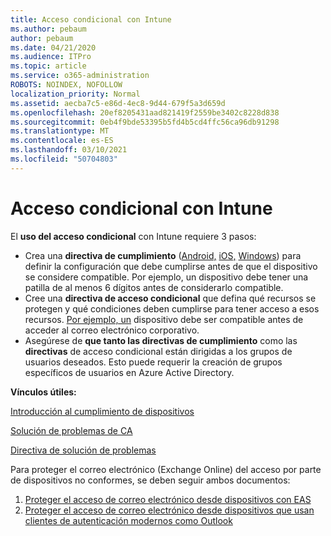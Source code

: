 ```yaml
---
title: Acceso condicional con Intune
ms.author: pebaum
author: pebaum
ms.date: 04/21/2020
ms.audience: ITPro
ms.topic: article
ms.service: o365-administration
ROBOTS: NOINDEX, NOFOLLOW
localization_priority: Normal
ms.assetid: aecba7c5-e86d-4ec8-9d44-679f5a3d659d
ms.openlocfilehash: 20ef8205431aad821419f2559be3402c8228d838
ms.sourcegitcommit: 0eb4f9bde53395b5fd4b5cd4ffc56ca96db91298
ms.translationtype: MT
ms.contentlocale: es-ES
ms.lasthandoff: 03/10/2021
ms.locfileid: "50704803"
---
```

# <a name="conditional-access-with-intune"></a>Acceso condicional con Intune

El  **uso del acceso condicional**  con Intune requiere 3 pasos:

- Crea una  **directiva de cumplimiento**  ([Android,](https://docs.microsoft.com/intune/compliance-policy-create-android)  [iOS,](https://docs.microsoft.com/intune/compliance-policy-create-ios)  [Windows](https://docs.microsoft.com//intune/compliance-policy-create-windows)) para definir la configuración que debe cumplirse antes de que el dispositivo se considere compatible. Por ejemplo, un dispositivo debe tener una patilla de al menos 6 dígitos antes de considerarlo compatible.
- Cree una **directiva de acceso condicional**  que defina qué recursos se protegen y qué condiciones deben cumplirse para tener acceso a esos recursos.  [Por ejemplo, un](https://docs.microsoft.com/intune/tutorial-protect-email-on-unmanaged-devices#create-conditional-access-policies)  dispositivo debe ser compatible antes de acceder al correo electrónico corporativo.
- Asegúrese de **que tanto las directivas de cumplimiento**  como las  **directivas**  de acceso condicional están dirigidas a los grupos de usuarios deseados. Esto puede requerir la creación de grupos específicos de usuarios en Azure Active Directory.

**Vínculos útiles:**

[Introducción al cumplimiento de dispositivos](https://docs.microsoft.com/intune/device-compliance-get-started)

[Solución de problemas de CA](https://docs.microsoft.com/intune/troubleshoot-conditional-access)

[Directiva de solución de problemas](https://docs.microsoft.com/troubleshoot/mem/intune/troubleshoot-policies-in-microsoft-intune)

Para proteger el correo electrónico (Exchange Online) del acceso por parte de dispositivos no conformes, se deben seguir ambos documentos:

1. [Proteger el acceso de correo electrónico desde dispositivos con EAS](https://docs.microsoft.com/intune/tutorial-protect-email-on-unmanaged-devices)
2. [Proteger el acceso de correo electrónico desde dispositivos que usan clientes de autenticación modernos como Outlook](https://docs.microsoft.com/intune/tutorial-protect-email-on-enrolled-devices)